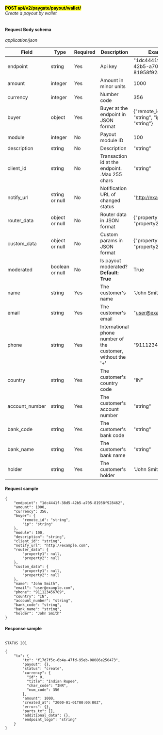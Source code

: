 **<mark>POST api/v2/paygate/payout/wallet/</mark><br/>**
*Create a payout by wallet<br/><br/>*


#### Request Body schema
*application/json*

| Field             | Type                 | Required | Description                                                 | Example                                 |
|-------------------|----------------------|----------|-------------------------------------------------------------|-----------------------------------------|
| endpoint          | string <uuid>        | Yes      | Api key                                                     | "1dc4441f-38d5-42b5-a705-81958f928462"  |
| amount            | integer              | Yes      | Amount in minor units                                       | 1000                                    | 
| currency          | integer              | Yes      | Number code                                                 | 356                                     |
| buyer             | object               | Yes      | Buyer at the endpoint in JSON format                        | {"remote_id": "string", "ip": "string"} |
| module            | integer              | No       | Payout module ID                                            | 100                                     |
| description       | string               | No       | Description                                                 | "string"                                |
| client_id         | string               | No       | Transaction id at the endpoint. .Max 255 chars              | "string"                                |
| notify_url        | string or null <uri> | No       | Notification URL of changed status                          | "http://example.com"                    |
| router_data       | object or null       | No       | Router data in JSON format                                  | {"property1": null, "property2": null}  |
| custom_data       | object or null       | No       | Custom params in JSON format                                | {"property1": null, "property2": null}  |
| moderated         | boolean or null      | No       | Is payout moderated? <b>Default: True</b>                   | True                                    |
| name              | string               | Yes      | The customer's name                                         | "John Smith"                            |
| email             | string <email>       | Yes      | The customer's email                                        | "user@example.com"                      |
| phone             | string               | Yes      | International phone number of the customer, without the '+' | "911123456789"                          |
| country           | string               | Yes      | The customer's country code                                 | "IN"                                    |
| account_number    | string               | Yes      | The customer's account number                               | "string"                                |
| bank_code         | string               | Yes      | The customer's bank code                                    | "string"                                |
| bank_name         | string               | Yes      | The customer's bank name                                    | "string"                                |
| holder            | string               | Yes      | The customer's holder                                       | "John Smith"                            |


#### Request sample<br/>
```
{
    "endpoint": "1dc4441f-38d5-42b5-a705-81958f928462",
    "amount": 1000,
    "currency": 356,
    "buyer": {
        "remote_id": "string",
        "ip": "string"
    },
    "module": 100,
    "description": "string",
    "client_id": "string",
    "notify_url": "http://example.com",
    "router_data": {
        "property1": null,
        "property2": null
    },
    "custom_data": {
        "property1": null,
        "property2": null
    },
    "name": "John Smith",
    "email": "user@example.com",
    "phone": "911123456789",
    "country": "IN",
    "account_number": "string",
    "bank_code": "string",
    "bank_name": "string",
    "holder": "John Smith"
}
```

#### Response sample
```

STATUS 201

{
    "tx": {
        "tx": "f17d7f5c-6b4a-47fd-95eb-08086e250473",
        "payout": {},
        "status": "create",
        "currency": {
          "id": 0,
          "title": "Indian Rupee",
          "char_code": "INR",
          "num_code": 356
        },
        "amount": 1000,
        "created_at": "2000-01-01T00:00:00Z",
        "errors": {},
        "parts_tx": [],
        "additional_data": {},
        "endpoint_logo": "string"
    }
}
```

  